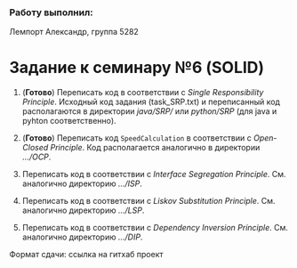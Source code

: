 ### Работу выполнил:
Лемпорт Александр, 
группа 5282

# Задание к семинару №6 (SOLID)

1. (**Готово**) Переписать код в соответствии с _Single Responsibility Principle_. Исходный код задания (task_SRP.txt) и переписанный код располагаются в директории _java/SRP/_ или _python/SRP_ (для java и pyhton соответственно).

2. (**Готово**) Переписать код `SpeedCalculation` в соответствии с _Open-Closed Principle_. Код располагается аналогично в директории _…/OCP_.

3. Переписать код в соответствии с _Interface Segregation Principle_. См. аналогично директорию _…/ISP_.

4. Переписать код в соответствии с _Liskov Substitution Principle_. См. аналогично директорию _…/LSP_.

5. Переписать код в соответствии с _Dependency Inversion Principle_. См. аналогично директорию _…/DIP_.

Формат сдачи: ссылка на гитхаб проект